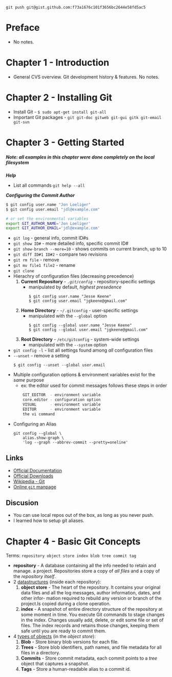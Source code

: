 `git push git@gist.github.com:f73a1676c101f3656bc2644e58fd5ac5`


Preface
===
- No notes.


Chapter 1 - Introduction
===
- General CVS overview. Git development history & features. No notes.


Chapter 2 - Installing Git
===
- Install Git - ``$ sudo apt-get install git-all``
- Important Git packages - `` git git-doc gitweb git-gui gitk git-email git-svn ``


Chapter 3 - Getting Started
===
##### Note: all examples in this chapter were done completely on the *local filesystem*
**_Help_**

- List all commands `git help --all`

**_Configuring the Commit Author_**
```bash
$ git config user.name "Jon Loeliger"
$ git config user.email "jdl@example.com"

# or set the environmental variables
export GIT_AUTHOR_NAME='Jon Loeliger'
export GIT_AUTHOR_EMAIL='jdl@example.com'

```
- `git log` - general info, commit ID#s
- `git show ID#` - more detailed info, specific commit ID#
- `git show-branch --more=10` - shows commits on current branch, up to 10
- `git diff ID#1 ID#2` - compare two revisions
- `git rm file` - remove
- `git mv file1 file2` - rename
- `git clone`
- Hierachry of configuration files (decreasing precedence)
    1. **Current Repository** - <i>`.git/config`</i> - repository-specific settings
        - manipulated by default, *highest presedence*
            ```
            $ git config user.name "Jesse Keene"
            $ git config user.email "jgkeene@gmail.com"
            ```
    2. **Home Directory** - `~/.gitconfig` - user-specific settings
        - manipulated with the `--global` option
            ```
            $ git config --global user.name "Jesse Keene"
            $ git config --global user.email "jgkeene@gmail.com"
            ```
    3. **Root Directory** - `/etc/gitconfig` - system-wide settings
        - manipulated with the `--system` option
- `git config -l` - list all settings found among *all* configuration files
- `--unset` - remove a setting
    ```
    $ git config --unset --global user.email
    ```
- Multiple configuration options & environment variables exist for the *same*
  purpose
    - ex: the editor used for commit messages follows these steps in order
    ```bash
        GIT_EDITOR  - environment variable
        core.editor - configuration option
        VISUAL      - environment variable
        EDITOR      - environment variable
        the vi command 
    ```
- Configuring an Alias 
    ```
    git config --global \
        alias.show-graph \
        'log --graph --abbrev-commit --pretty=oneline'
    ```

## Links
- [Official Documentation](https://www.git-scm.com/doc)
- [Official Downloads](https://www.git-scm.com/downloads)
- [Wikipedia - Git](https://en.wikipedia.org/wiki/Git)
- [Online `git` manpage](https://www.kernel.org/pub/software/scm/git/docs/)

## Discusion
- You can use local repos out of the box, as long as you never push.
- I learned how to setup git aliases.



Chapter 4 - Basic Git Concepts
===
Terms: `repository object store index blob tree commit tag`
- **repository** - A database containing all the info needed to retain and manage.
  a project. Repositories store a copy of *all files* and a copy of the *repository itself*.
- 2 <u>datastructures</u> (inside each repository):
  1. **object store** - The heart of the repository. It contains your original data files and all the log messages, author information, dates, and other infor- mation required to rebuild any version or branch of the project.Is copied during a clone operation.
  2. **index** - A snapshot of entire directory structure of the repository at some moment in time. You execute Git commands to stage changes in the index. Changes usually add, delete, or edit some file or set of files. The index records and retains those changes, keeping them safe until you are ready to commit them.
- 4 <u>types of objects</u> (in the *object store*):
  1. **Blob** - Store binary blob versions for each file.
  2. **Trees** - Store blob identifiers, path names, and file metadata for all files in a directory.
  3. **Commits** - Store commit metadata, each commit points to a *tree* object that captures a snapshot.
  4. **Tags** - Store a human-readable alias to a commit id.
  


